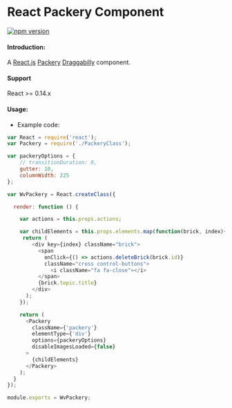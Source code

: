 React Packery Component
=======================

[![npm version](https://badge.fury.io/js/react-packery-component.svg)](http://badge.fury.io/js/react-packery-component)

#### Introduction:
A [React.js](https://facebook.github.io/react/) [Packery](http://packery.metafizzy.co/) [Draggabilly](http://draggabilly.desandro.com/)  component. 

#### Support
React >= 0.14.x

#### Usage:

* Example code:

```js
var React = require('react');
var Packery = require('./PackeryClass');

var packeryOptions = {
    // transitionDuration: 0,
    gutter: 10,
    columnWidth: 225
};

var WvPackery = React.createClass({

  render: function () {

    var actions = this.props.actions;

    var childElements = this.props.elements.map(function(brick, index){
     return (
        <div key={index} className="brick">
          <span
            onClick={() => actions.deleteBrick(brick.id)}
            className="cross control-buttons">
              <i className="fa fa-close"></i>
          </span>
          {brick.topic.title}
        </div>
      );
    });

    return (
      <Packery
        className={'packery'}
        elementType={'div'}
        options={packeryOptions}
        disableImagesLoaded={false}
      >
        {childElements}
      </Packery>
    );
  }
});

module.exports = WvPackery;

```

